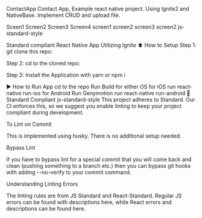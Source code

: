 ContactApp
Contact App, Example react native project. Using Ignite2 and NativeBase. Implement CRUD and upload file.

Sceen1	Screen2	Screen3	Screen4
screen1	screen2	screen3	screen2
js-standard-style

Standard compliant React Native App Utilizing Ignite
⬆️ How to Setup
Step 1: git clone this repo:

Step 2: cd to the cloned repo:

Step 3: Install the Application with yarn or npm i

▶️ How to Run App
cd to the repo
Run Build for either OS
for iOS
run react-native run-ios
for Android
Run Genymotion
run react-native run-android
🚫 Standard Compliant
js-standard-style This project adheres to Standard. Our CI enforces this, so we suggest you enable linting to keep your project compliant during development.

To Lint on Commit

This is implemented using husky. There is no additional setup needed.

Bypass Lint

If you have to bypass lint for a special commit that you will come back and clean (pushing something to a branch etc.) then you can bypass git hooks with adding --no-verify to your commit command.

Understanding Linting Errors

The linting rules are from JS Standard and React-Standard. Regular JS errors can be found with descriptions here, while React errors and descriptions can be found here.
